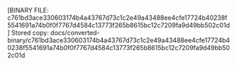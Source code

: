[BINARY FILE: c761bd3ace330603174b4a43767d73c1c2e49a43488ee4cfe17724b40238f5541691a74b0f0f7767d4584c13773f265b8615bc12c7209fa9d49bb502c01d]
Stored copy: docs/converted-binary/c761bd3ace330603174b4a43767d73c1c2e49a43488ee4cfe17724b40238f5541691a74b0f0f7767d4584c13773f265b8615bc12c7209fa9d49bb502c01d
